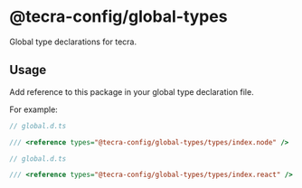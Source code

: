# @tecra-config/global-types

Global type declarations for tecra.

## Usage

Add reference to this package in your global type declaration file.

For example:

```ts
// global.d.ts

/// <reference types="@tecra-config/global-types/types/index.node" />
```

```ts
// global.d.ts

/// <reference types="@tecra-config/global-types/types/index.react" />
```
